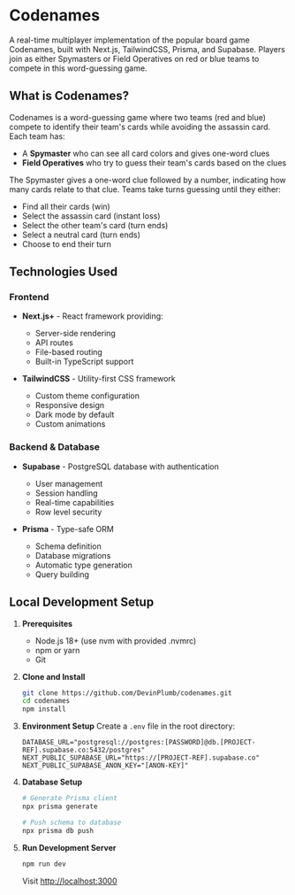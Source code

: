 # Codenames

A real-time multiplayer implementation of the popular board game Codenames, built with Next.js, TailwindCSS, Prisma, and Supabase. Players join as either Spymasters or Field Operatives on red or blue teams to compete in this word-guessing game.

## What is Codenames?

Codenames is a word-guessing game where two teams (red and blue) compete to identify their team's cards while avoiding the assassin card. Each team has:

- A **Spymaster** who can see all card colors and gives one-word clues
- **Field Operatives** who try to guess their team's cards based on the clues

The Spymaster gives a one-word clue followed by a number, indicating how many cards relate to that clue. Teams take turns guessing until they either:
- Find all their cards (win)
- Select the assassin card (instant loss)
- Select the other team's card (turn ends)
- Select a neutral card (turn ends)
- Choose to end their turn

## Technologies Used

### Frontend
- **Next.js+** - React framework providing:
  - Server-side rendering
  - API routes
  - File-based routing
  - Built-in TypeScript support

- **TailwindCSS** - Utility-first CSS framework
  - Custom theme configuration
  - Responsive design
  - Dark mode by default
  - Custom animations

### Backend & Database
- **Supabase** - PostgreSQL database with authentication
  - User management
  - Session handling
  - Real-time capabilities
  - Row level security

- **Prisma** - Type-safe ORM
  - Schema definition
  - Database migrations
  - Automatic type generation
  - Query building

## Local Development Setup

1. **Prerequisites**
   - Node.js 18+ (use nvm with provided .nvmrc)
   - npm or yarn
   - Git

2. **Clone and Install**
   ```bash
   git clone https://github.com/DevinPlumb/codenames.git
   cd codenames
   npm install
   ```

3. **Environment Setup**
   Create a `.env` file in the root directory:
   ```env
   DATABASE_URL="postgresql://postgres:[PASSWORD]@db.[PROJECT-REF].supabase.co:5432/postgres"
   NEXT_PUBLIC_SUPABASE_URL="https://[PROJECT-REF].supabase.co"
   NEXT_PUBLIC_SUPABASE_ANON_KEY="[ANON-KEY]"
   ```

4. **Database Setup**
   ```bash
   # Generate Prisma client
   npx prisma generate
   
   # Push schema to database
   npx prisma db push
   ```

5. **Run Development Server**
   ```bash
   npm run dev
   ```

   Visit [http://localhost:3000](http://localhost:3000)
